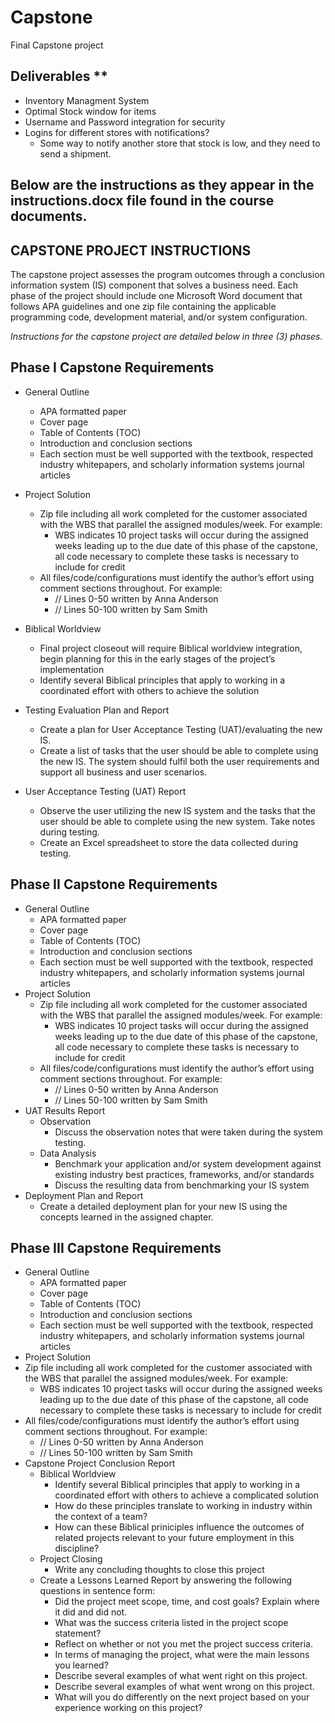 # Capstone
Final Capstone project

## Deliverables **
* Inventory Managment System 
* Optimal Stock window for items
* Username and Password integration for security
* Logins for different stores with notifications?
  * Some way to notify another store that stock is low, and they need to send a shipment.

## Below are the instructions as they appear in the instructions.docx file found in the course documents.

## **CAPSTONE PROJECT INSTRUCTIONS**

The capstone project assesses the program outcomes through a conclusion information system (IS) component that solves a business need.  Each phase of the project should include one Microsoft Word document that follows APA guidelines and one zip file containing the applicable programming code, development material, and/or system configuration.  

*Instructions for the capstone project are detailed below in three (3) phases.*

## **Phase I Capstone Requirements**

* General Outline
  * APA formatted paper
  * Cover page
  * Table of Contents (TOC)
  * Introduction and conclusion sections 
  * Each section must be well supported with the textbook, respected industry whitepapers, and scholarly information systems journal articles 

* Project Solution
  * Zip file including all work completed for the customer associated with the WBS that parallel the assigned modules/week.  For example:
    * WBS indicates 10 project tasks will occur during the assigned weeks leading up to the due date of this phase of the capstone, all code necessary to complete these tasks is necessary to include for credit
  * All files/code/configurations must identify the author’s effort using comment sections throughout.  For example:
    * // Lines 0-50 written by Anna Anderson
    * // Lines 50-100 written by Sam Smith
 * Biblical Worldview
   * Final project closeout will require Biblical worldview integration, begin planning for this in the early stages of the project’s implementation
   * Identify several Biblical principles that apply to working in a coordinated effort with others to achieve the solution
* Testing Evaluation Plan and Report
  * Create a plan for User Acceptance Testing (UAT)/evaluating the new IS.
  * Create a list of tasks that the user should be able to complete using the new IS. The system should fulfil both the user requirements and support all business and user scenarios.
* User Acceptance Testing (UAT) Report
  * Observe the user utilizing the new IS system and the tasks that the user should be able to complete using the new system. Take notes during testing.
  * Create an Excel spreadsheet to store the data collected during testing.

## **Phase II Capstone Requirements**

* General Outline
  * APA formatted paper
  * Cover page
  * Table of Contents (TOC)
  * Introduction and conclusion sections 
  * Each section must be well supported with the textbook, respected industry whitepapers, and scholarly information systems journal articles 
* Project Solution
  * Zip file including all work completed for the customer associated with the WBS that parallel the assigned modules/week.  For example:
    * WBS indicates 10 project tasks will occur during the assigned weeks leading up to the due date of this phase of the capstone, all code necessary to complete these tasks is necessary to include for credit
  * All files/code/configurations must identify the author’s effort using comment sections throughout.  For example:
    * // Lines 0-50 written by Anna Anderson
    * // Lines 50-100 written by Sam Smith
* UAT Results Report
  * Observation
    * Discuss the observation notes that were taken during the system testing.
  * Data Analysis
    * Benchmark your application and/or system development against existing industry best practices, frameworks, and/or standards
    * Discuss the resulting data from benchmarking your IS system 
* Deployment Plan and Report
  * Create a detailed deployment plan for your new IS using the concepts learned in the assigned chapter.

## **Phase III Capstone Requirements**

* General Outline
  * APA formatted paper
  * Cover page
  * Table of Contents (TOC)
  * Introduction and conclusion sections 
  * Each section must be well supported with the textbook, respected industry whitepapers, and scholarly information systems journal articles 
 * Project Solution
  * Zip file including all work completed for the customer associated with the WBS that parallel the assigned modules/week.  For example:
    * WBS indicates 10 project tasks will occur during the assigned weeks leading up to the due date of this phase of the capstone, all code necessary to complete these tasks is necessary to include for credit
  * All files/code/configurations must identify the author’s effort using comment sections throughout.  For example:
    * // Lines 0-50 written by Anna Anderson
    * // Lines 50-100 written by Sam Smith
* Capstone Project Conclusion Report
  * Biblical Worldview
    * Identify several Biblical principles that apply to working in a coordinated effort with others to achieve a complicated solution
    * How do these principles translate to working in industry within the context of a team?
    * How can these Biblical priniciples influence the outcomes of related  projects relevant to your future employment in this discipline? 
  * Project Closing
    * Write any concluding thoughts to close this project
  * Create a Lessons Learned Report by answering the following questions in sentence form:
    * Did the project meet scope, time, and cost goals?  Explain where it did and did not.
    * What was the success criteria listed in the project scope statement?
    * Reflect on whether or not you met the project success criteria.
    * In terms of managing the project, what were the main lessons you learned?
    * Describe several examples of what went right on this project.
    * Describe several examples of what went wrong on this project.
    * What will you do differently on the next project based on your experience working on this project?


